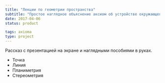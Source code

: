 ```yaml
---
title: "Лекции по геометрии пространства"
subtitle: "Простое наглядное объяснение аксиом об устройстве окружающего пространства: от точки до Платоновых тел и далее"
date: 2017-04-06
status: product

tags: axioma
type: project
---
```


Рассказ с презентацией на экране и наглядными пособиями в руках.

- Точка
- Линия
- Планиметрия
- Стереометрия
